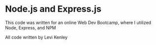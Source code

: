 # Node.js and Express.js

This code was written for an online Web Dev Bootcamp,
where I utilized Node, Express, and NPM

All code written by Levi Kenley
